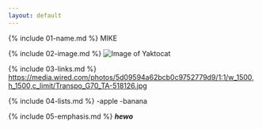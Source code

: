 ```yaml
---
layout: default
---
```


{% include 01-name.md %}
MIKE
<br>

{% include 02-image.md %}
![Image of Yaktocat](https://octodex.github.com/images/yaktocat.png)
<br>

{% include 03-links.md %}
https://media.wired.com/photos/5d09594a62bcb0c9752779d9/1:1/w_1500,h_1500,c_limit/Transpo_G70_TA-518126.jpg
<br>

{% include 04-lists.md %}
-apple
-banana
<br>

{% include 05-emphasis.md %}
***hewo***
